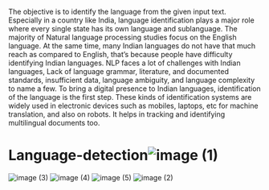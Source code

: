 The objective is to identify the language from the given input text. Especially in a country like India, language identification plays a major role where every single state has its own language and sublanguage. 
The majority of Natural language processing studies focus on the English language. At the same time, many Indian languages do not have that much reach as compared to English, that’s because people have difficulty identifying Indian languages.
NLP faces a lot of challenges with Indian languages, Lack of language grammar, literature, and documented standards, insufficient data, language ambiguity, and language complexity to name a few. To bring a digital presence to Indian languages, identification of the language is the first step. These kinds of identification systems are widely used in electronic devices such as mobiles, laptops, etc for machine translation, and also on robots. It helps in tracking and identifying multilingual documents too.


# Language-detection![image (1)](https://user-images.githubusercontent.com/71381532/176928506-b4b91601-1850-47bb-b94c-3a81c2c6f6f0.png)
![image (3)](https://user-images.githubusercontent.com/71381532/176928560-4bdf1f48-8be3-4658-a72c-150c0190df97.png)
![image (4)](https://user-images.githubusercontent.com/71381532/176928565-ff91974b-bb67-49d6-8cf9-3d20180c7c05.png)
![image (5)](https://user-images.githubusercontent.com/71381532/176928571-c85c65fa-0528-48be-8ba6-dc22d2a9d10f.png)
![image (2)](https://user-images.githubusercontent.com/71381532/176928578-1ab9218f-9aad-4c03-a742-72214ae9fc06.png)
